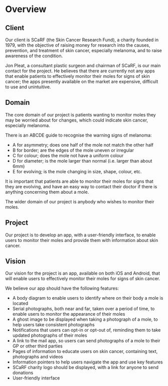# Overview

## Client

Our client is SCaRF (the Skin Cancer Research Fund), a charity founded in 1979, with the objective of raising money for research into the causes, prevention, and treatment of skin cancer, especially melanoma, and to raise awareness of the condition.

Jon Pleat, a consultant plastic surgeon and chairman of SCaRF, is our main contact for the project. He believes that there are currently not any apps that enable patients to effectively monitor their moles for signs of skin cancer; the apps presently available on the market are expensive, difficult to use and unintuitive.

## Domain

The core domain of our project is patients wanting to monitor moles they may be worried about for changes, which could indicate skin cancer, especially melanoma.

There is an ABCDE guide to recognise the warning signs of melanoma:
- A for asymmetry; does one half of the mole not match the other half
- B for border; are the edges of the mole uneven or irregular
- C for colour; does the mole not have a uniform colour
- D for diameter; is the mole larger than normal (i.e. larger than about 6mm)
- E for evolving; is the mole changing in size, shape, colour, etc.

It is important that patients are able to monitor their moles for signs that they are evolving, and have an easy way to contact their doctor if there is anything concerning them about a mole.

The wider domain of our project is anybody who wishes to monitor their moles.

## Project

Our project is to develop an app, with a user-friendly interface, to enable users to monitor their moles and provide them with information about skin cancer.

## Vision

Our vision for the project is an app, available on both iOS and Android, that will enable users to effectively monitor their moles for signs of skin cancer.

We believe our app should have the following features:
- A body diagram to enable users to identify where on their body a mole is located
- Serial photographs, both near and far, taken over a period of time, to enable users to monitor the appearance of their moles
- A ghost image to be displayed when taking a photograph of a mole, to help users take consistent photographs
- Notifications that users can opt-in or opt-out of, reminding them to take updated photographs of their moles
- A link to the mail app, so users can send photographs of a mole to their GP or other third parties
- Pages of information to educate users on skin cancer, containing text, photographs and videos
- Information pointers to help users navigate the app and use key features
- SCaRF charity logo should be displayed, with a link for anyone to send donations
- User-friendly interface
